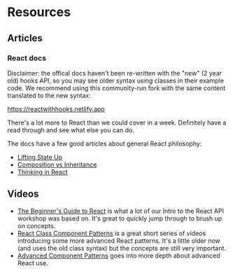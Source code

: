 # Resources

## Articles

### React docs

Disclaimer: the offical docs haven't been re-written with the "new" (2 year old) hooks API, so you may see older syntax using classes in their example code. We recommend using this community-run fork with the same content translated to the new syntax:

https://reactwithhooks.netlify.app

There's a lot more to React than we could cover in a week. Definitely have a read through and see what else you can do.

The docs have a few good articles about general React philosophy:

- [Lifting State Up](https://reactwithhooks.netlify.app/docs/lifting-state-up.html)
- [Composition vs Inheritance](https://reactwithhooks.netlify.app/docs/composition-vs-inheritance.html)
- [Thinking in React](https://reactwithhooks.netlify.app/docs/thinking-in-react.html)

## Videos

- [The Beginner's Guide to React](https://egghead.io/courses/the-beginner-s-guide-to-react) is what a lot of our Intro to the React API workshop was based on. It's great to quickly jump through to brush up on concepts.
- [React Class Component Patterns](https://courses.reacttraining.com/p/advanced-react-free) is a great short series of videos introducing some more advanced React patterns. It's a little older now (and uses the old class syntax) but the concepts are still very important.
- [Advanced Component Patterns](https://egghead.io/courses/advanced-react-component-patterns) goes into more depth about advanced React use.
